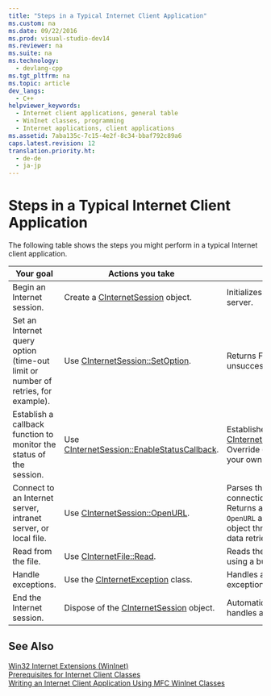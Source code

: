 ```yaml
---
title: "Steps in a Typical Internet Client Application"
ms.custom: na
ms.date: 09/22/2016
ms.prod: visual-studio-dev14
ms.reviewer: na
ms.suite: na
ms.technology: 
  - devlang-cpp
ms.tgt_pltfrm: na
ms.topic: article
dev_langs: 
  - C++
helpviewer_keywords: 
  - Internet client applications, general table
  - WinInet classes, programming
  - Internet applications, client applications
ms.assetid: 7aba135c-7c15-4e2f-8c34-bbaf792c89a6
caps.latest.revision: 12
translation.priority.ht: 
  - de-de
  - ja-jp
---
```

# Steps in a Typical Internet Client Application
The following table shows the steps you might perform in a typical Internet client application.  
  
|Your goal|Actions you take|Effects|  
|---------------|----------------------|-------------|  
|Begin an Internet session.|Create a [CInternetSession](../vs140/cinternetsession-class.md) object.|Initializes WinInet and connects to server.|  
|Set an Internet query option (time-out limit or number of retries, for example).|Use [CInternetSession::SetOption](../vs140/cinternetsession--setoption.md).|Returns FALSE if operation was unsuccessful.|  
|Establish a callback function to monitor the status of the session.|Use [CInternetSession::EnableStatusCallback](../vs140/cinternetsession--enablestatuscallback.md).|Establishes a callback to [CInternetSession::OnStatusCallback](../vs140/cinternetsession--onstatuscallback.md). Override `OnStatusCallback` to create your own callback routine.|  
|Connect to an Internet server, intranet server, or local file.|Use [CInternetSession::OpenURL](../vs140/cinternetsession--openurl.md).|Parses the URL and opens a connection to the specified server. Returns a [CStdioFile](../vs140/cstdiofile-class.md) (if you pass `OpenURL` a local file name). This is the object through which you access data retrieved from the server or file.|  
|Read from the file.|Use [CInternetFile::Read](../vs140/cinternetfile--read.md).|Reads the specified number of bytes using a buffer you supply.|  
|Handle exceptions.|Use the [CInternetException](../vs140/cinternetexception-class.md) class.|Handles all common Internet exception types.|  
|End the Internet session.|Dispose of the [CInternetSession](../vs140/cinternetsession-class.md) object.|Automatically cleans up open file handles and connections.|  
  
## See Also  
 [Win32 Internet Extensions (WinInet)](../vs140/win32-internet-extensions--wininet-.md)   
 [Prerequisites for Internet Client Classes](../vs140/prerequisites-for-internet-client-classes.md)   
 [Writing an Internet Client Application Using MFC WinInet Classes](../vs140/writing-an-internet-client-application-using-mfc-wininet-classes.md)
